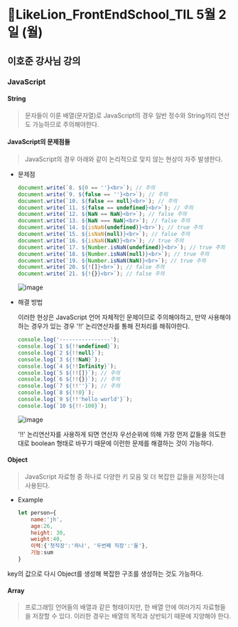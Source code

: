 # 🔖LikeLion_FrontEndSchool_TIL 5월 2일 (월)

## 이호준 강사님 강의

### JavaScript

#### String
> 문자들이 이룬 배열(문자열)로 JavaScript의 경우 일반 정수와 String끼리 연산도 가능하므로 주의해야한다.
#### JavaScript의 문제점들
> JavaScript의 경우 아래와 같이 논리적으로 맞지 않는 현상이 자주 발생한다.

* 문제점
    ```js
    document.write(`8. ${0 == ''}<br>`); // 주의
    document.write(`9. ${false == ''}<br>`); // 주의
    document.write(`10. ${false == null}<br>`); // 주의
    document.write(`11. ${false == undefined}<br>`); // 주의
    document.write(`12. ${NaN == NaN}<br>`); // false 주의
    document.write(`13. ${NaN === NaN}<br>`); // false 주의
    document.write(`14. ${isNaN(undefined)}<br>`); // true 주의
    document.write(`15. ${isNaN(null)}<br>`); // false 주의
    document.write(`16. ${isNaN(NaN)}<br>`); // true 주의
    document.write(`17. ${Number.isNaN(undefined)}<br>`); // true 주의
    document.write(`18. ${Number.isNaN(null)}<br>`); // true 주의
    document.write(`19. ${Number.isNaN(NaN)}<br>`); // true 주의
    document.write(`20. ${![]}<br>`); // false 주의
    document.write(`21. ${!{}}<br>`); // false 주의
    ```
    ![image](https://user-images.githubusercontent.com/68142773/166205553-307cfbcf-e418-4eef-b925-1e10a0c50c50.png)

    

* 해결 방법

    이러한 현상은 JavaScript 언어 자체적인 문제이므로 주의해야하고, 만약 사용해야하는 경우가 있는 경우 '!!' 논리연산자를 통해 전처리를 해줘야한다.
    ```js
    console.log('----------------');
    console.log(`1 ${!!undefined}`);
    console.log(`2 ${!!null}`);
    console.log(`3 ${!!NaN}`);
    console.log(`4 ${!!Infinity}`);
    console.log(`5 ${!![]}`); // 주의
    console.log(`6 ${!!{}}`); // 주의
    console.log(`7 ${!!''}`); // 주의
    console.log(`8 ${!!0}`);
    console.log(`9 ${!!'hello world'}`);
    console.log(`10 ${!!-100}`);
    ```
    ![image](https://user-images.githubusercontent.com/68142773/166205847-b7ea2167-4979-4d10-98d8-f0fad1a90030.png)

    '!!' 논리연산자를 사용하게 되면 연산자 우선순위에 의해 가장 먼저 값들을 의도한대로 boolean 형태로 바꾸기 때문에 이런한 문제를 해결하는 것이 가능하다.
#### Object
> JavaScript 자료형 중 하나로 다양한 키 모음 및 더 복잡한 값들을 저장하는데 사용된다.

* Example
    ```js
    let person={
        name:'jh',
        age:26,
        height: 30,
        weight:40,
        이력:{'첫직장':'하나', '두번째 직장':'둘'},
        기능:sum
    }
    ```
    
key의 값으로 다시 Object를 생성해 복잡한 구조를 생성하는 것도 가능하다.

#### Array
> 프로그래밍 언어들의 배열과 같은 형태이지만, 한 배열 안에 여러가지 자료형들을 저장할 수 있다. 이러한 경우는 배열의 목적과 상반되기 때문에 지양해야 한다.